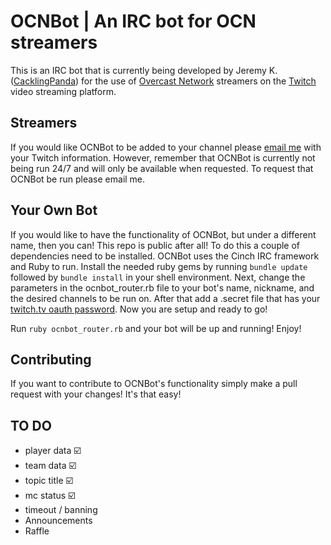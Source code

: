 # OCNBot | An IRC bot for OCN streamers

This is an IRC bot that is currently being developed by Jeremy K. ([CacklingPanda](https://oc.tc/cacklingpanda)) for the use of [Overcast Network](http://oc.tc) streamers on the [Twitch](http://twitch.tv) video streaming platform.

## Streamers

If you would like OCNBot to be added to your channel please [email me](mailto:cacklingpanda@gmail.com) with your Twitch information. However, remember that OCNBot is currently not being run 24/7 and will only be available when requested. To request that OCNBot be run please email me. 

## Your Own Bot

If you would like to have the functionality of OCNBot, but under a different name, then you can! This repo is public after all! To do this a couple of dependencies need to be installed. OCNBot uses the Cinch IRC framework and Ruby to run. Install the needed ruby gems by running `bundle update` followed by `bundle install` in your shell environment. Next, change the parameters in the ocnbot_router.rb file to your bot's name, nickname, and the desired channels to be run on. After that add a .secret file that has your [twitch.tv oauth password](http://www.twitchapps.com/tmi/). Now you are setup and ready to go!

Run `ruby ocnbot_router.rb` and your bot will be up and running! Enjoy!

## Contributing

If you want to contribute to OCNBot's functionality simply make a pull request with your changes! It's that easy! 


## TO DO

* player data :ballot_box_with_check:
* team data :ballot_box_with_check:
* topic title :ballot_box_with_check:
* mc status :ballot_box_with_check:
* timeout / banning
* Announcements
* Raffle
